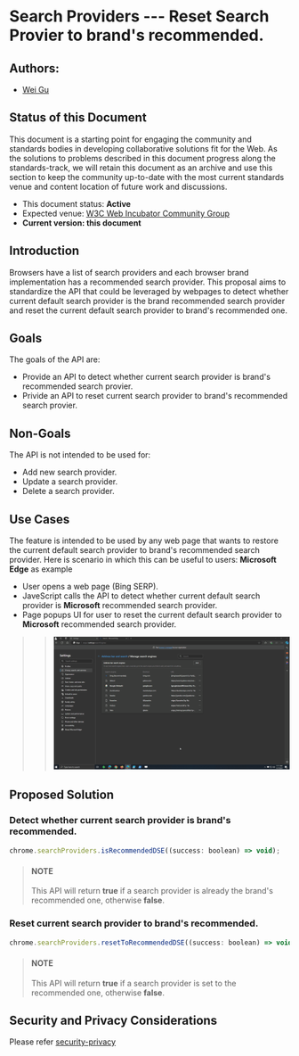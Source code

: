 # Search Providers --- Reset Search Provier to brand's recommended.

## Authors:

- [Wei Gu](mailto:guw@microsoft.com)

## Status of this Document

This document is a starting point for engaging the community and standards
bodies in developing collaborative solutions fit for the Web. As the solutions
to problems described in this document progress along the standards-track, we
will retain this document as an archive and use this section to keep the
community up-to-date with the most current standards venue and content location
of future work and discussions.

* This document status: **Active**
* Expected venue: [W3C Web Incubator Community Group](https://wicg.io/)
* **Current version: this document**

## Introduction

Browsers have a list of search providers and each browser brand implementation has a recommended search provider. This proposal aims to standardize the API that could be leveraged by webpages to detect whether current default search provider is the brand recommended search provider and reset the current default search provider to brand's recommended one.

## Goals

The goals of the API are:

- Provide an API to detect whether current search provider is brand's recommended search provier.
- Privide an API to reset current search provider to brand's recommended search provier.

## Non-Goals

The API is not intended to be used for:

- Add new search provider.
- Update a search provider.
- Delete a search provider.

## Use Cases

The feature is intended to be used by any web page that wants to restore the current default search provider to brand's recommended search provider. Here is scenario in which this can be useful to users: **Microsoft Edge** as example

- User opens a web page (Bing SERP).
- JaveScript calls the API to detect whether current default search provider is **Microsoft** recommended search provider.
- Page popups UI for user to reset the current default search provider to **Microsoft** recommended search provider.
>>![scenario](scenario.gif)

## Proposed Solution

### Detect whether current search provider is brand's recommended.

```js
chrome.searchProviders.isRecommendedDSE((success: boolean) => void);
```
> #### NOTE
> This API will return **true** if a search provider is already the brand's recommended one, otherwise **false**.

### Reset current search provider to brand's recommended.

```js
chrome.searchProviders.resetToRecommendedDSE((success: boolean) => void)
```
> #### NOTE
> This API will return **true** if a search provider is set to the recommended one, otherwise **false**.

## Security and Privacy Considerations

Please refer [security-privacy](./security-privacy.md)
